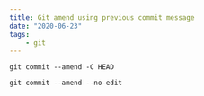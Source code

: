 ```yaml
---
title: Git amend using previous commit message
date: "2020-06-23"
tags:
    - git
---
```


`git commit --amend -C HEAD`

`git commit --amend --no-edit`
